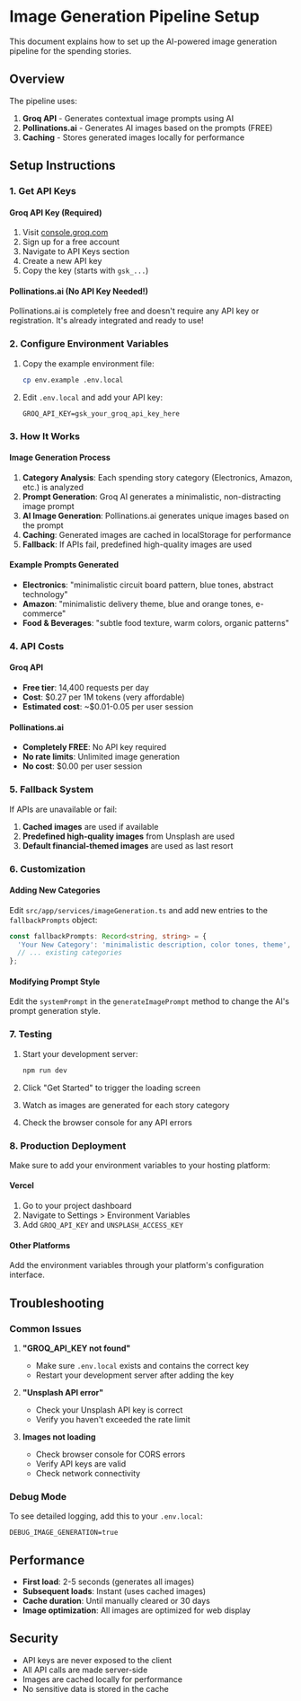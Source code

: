 # Image Generation Pipeline Setup

This document explains how to set up the AI-powered image generation pipeline for the spending stories.

## Overview

The pipeline uses:
1. **Groq API** - Generates contextual image prompts using AI
2. **Pollinations.ai** - Generates AI images based on the prompts (FREE)
3. **Caching** - Stores generated images locally for performance

## Setup Instructions

### 1. Get API Keys

#### Groq API Key (Required)
1. Visit [console.groq.com](https://console.groq.com)
2. Sign up for a free account
3. Navigate to API Keys section
4. Create a new API key
5. Copy the key (starts with `gsk_...`)

#### Pollinations.ai (No API Key Needed!)
Pollinations.ai is completely free and doesn't require any API key or registration. It's already integrated and ready to use!

### 2. Configure Environment Variables

1. Copy the example environment file:
   ```bash
   cp env.example .env.local
   ```

2. Edit `.env.local` and add your API key:
   ```env
   GROQ_API_KEY=gsk_your_groq_api_key_here
   ```

### 3. How It Works

#### Image Generation Process
1. **Category Analysis**: Each spending story category (Electronics, Amazon, etc.) is analyzed
2. **Prompt Generation**: Groq AI generates a minimalistic, non-distracting image prompt
3. **AI Image Generation**: Pollinations.ai generates unique images based on the prompt
4. **Caching**: Generated images are cached in localStorage for performance
5. **Fallback**: If APIs fail, predefined high-quality images are used

#### Example Prompts Generated
- **Electronics**: "minimalistic circuit board pattern, blue tones, abstract technology"
- **Amazon**: "minimalistic delivery theme, blue and orange tones, e-commerce"
- **Food & Beverages**: "subtle food texture, warm colors, organic patterns"

### 4. API Costs

#### Groq API
- **Free tier**: 14,400 requests per day
- **Cost**: $0.27 per 1M tokens (very affordable)
- **Estimated cost**: ~$0.01-0.05 per user session

#### Pollinations.ai
- **Completely FREE**: No API key required
- **No rate limits**: Unlimited image generation
- **No cost**: $0.00 per user session

### 5. Fallback System

If APIs are unavailable or fail:
1. **Cached images** are used if available
2. **Predefined high-quality images** from Unsplash are used
3. **Default financial-themed images** are used as last resort

### 6. Customization

#### Adding New Categories
Edit `src/app/services/imageGeneration.ts` and add new entries to the `fallbackPrompts` object:

```typescript
const fallbackPrompts: Record<string, string> = {
  'Your New Category': 'minimalistic description, color tones, theme',
  // ... existing categories
};
```

#### Modifying Prompt Style
Edit the `systemPrompt` in the `generateImagePrompt` method to change the AI's prompt generation style.

### 7. Testing

1. Start your development server:
   ```bash
   npm run dev
   ```

2. Click "Get Started" to trigger the loading screen
3. Watch as images are generated for each story category
4. Check the browser console for any API errors

### 8. Production Deployment

Make sure to add your environment variables to your hosting platform:

#### Vercel
1. Go to your project dashboard
2. Navigate to Settings > Environment Variables
3. Add `GROQ_API_KEY` and `UNSPLASH_ACCESS_KEY`

#### Other Platforms
Add the environment variables through your platform's configuration interface.

## Troubleshooting

### Common Issues

1. **"GROQ_API_KEY not found"**
   - Make sure `.env.local` exists and contains the correct key
   - Restart your development server after adding the key

2. **"Unsplash API error"**
   - Check your Unsplash API key is correct
   - Verify you haven't exceeded the rate limit

3. **Images not loading**
   - Check browser console for CORS errors
   - Verify API keys are valid
   - Check network connectivity

### Debug Mode

To see detailed logging, add this to your `.env.local`:
```env
DEBUG_IMAGE_GENERATION=true
```

## Performance

- **First load**: 2-5 seconds (generates all images)
- **Subsequent loads**: Instant (uses cached images)
- **Cache duration**: Until manually cleared or 30 days
- **Image optimization**: All images are optimized for web display

## Security

- API keys are never exposed to the client
- All API calls are made server-side
- Images are cached locally for performance
- No sensitive data is stored in the cache
